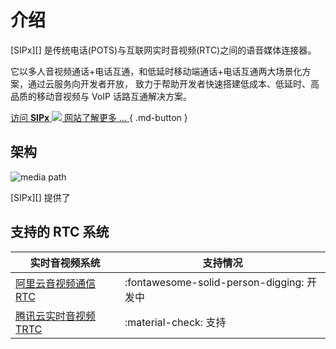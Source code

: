 # 介绍

[SIPx][] 是传统电话(POTS)与互联网实时音视频(RTC)之间的语音媒体连接器。

它以多人音视频通话+电话互通，和低延时移动端通话+电话互通两大场景化方案，通过云服务向开发者开放， 致力于帮助开发者快速搭建低成本、低延时、高品质的移动音视频与 VoIP 话路互通解决方案。

<!-- markdownlint-disable no-space-in-links no-alt-text -->
[访问 **SIPx** ![](http://sipx.cn/favicon.ico) 网站了解更多 ... ](http://sipx.cn/){ .md-button }
<!-- markdownlint-enable -->

## 架构

![media path](images/media_path.png)

[SIPx][] 提供了

## 支持的 RTC 系统

<!-- markdownlint-disable line-length no-empty-links -->
|                                                实时音视频系统                                                |                 支持情况                  |
| ------------------------------------------------------------------------------------------------------------ | ----------------------------------------- |
| [阿里云音视频通信 RTC](https://www.aliyun.com/product/rtc?spm=5176.19720258.J_3207526240.155.e9392c4aYCHBha) | :fontawesome-solid-person-digging: 开发中 |
| [腾讯云实时音视频 TRTC](https://cloud.tencent.com/product/trtc)                                              | :material-check: 支持                     |
<!-- markdownlint-enable -->
